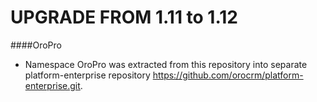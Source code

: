 UPGRADE FROM 1.11 to 1.12
=========================

####OroPro
- Namespace OroPro was extracted from this repository into separate platform-enterprise repository https://github.com/orocrm/platform-enterprise.git.
